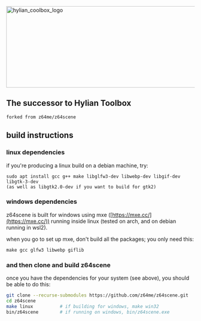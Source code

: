 <img width="873" height="218" alt="hylian_coolbox_logo" src="https://github.com/user-attachments/assets/62ec8f7d-e6e8-47f1-aa86-8585e5b6fb8b" />

## The successor to Hylian Toolbox
``
forked from z64me/z64scene
``


## build instructions

### linux dependencies

if you're producing a linux build on a debian machine, try:
```
sudo apt install gcc g++ make libglfw3-dev libwebp-dev libgif-dev libgtk-3-dev
(as well as libgtk2.0-dev if you want to build for gtk2)
```

### windows dependencies

z64scene is built for windows using mxe ([https://mxe.cc/](https://mxe.cc/)) running
inside linux (tested on arch, and on debian running in wsl2).

when you go to set up mxe, don't build all the packages; you only need this:
```
make gcc glfw3 libwebp giflib
```

### and then clone and build z64scene

once you have the dependencies for your system (see above), you should be able to do this:
```sh
git clone --recurse-submodules https://github.com/z64me/z64scene.git
cd z64scene
make linux          # if building for windows, make win32
bin/z64scene        # if running on windows, bin/z64scene.exe
```

